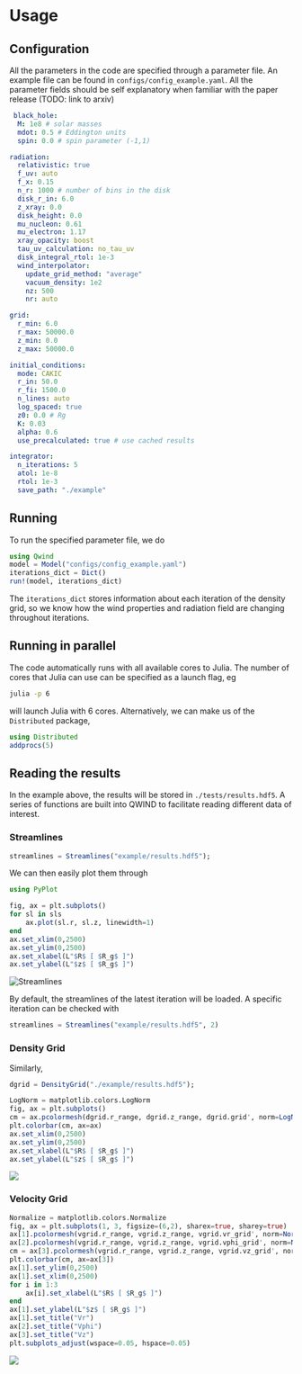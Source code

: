 # Usage

## Configuration

All the parameters in the code are specified through a parameter file. An example file can be found in `configs/config_example.yaml`.  All the parameter fields should be self explanatory when familiar with the paper release (TODO: link to arxiv)

```yaml
 black_hole:
  M: 1e8 # solar masses
  mdot: 0.5 # Eddington units
  spin: 0.0 # spin parameter (-1,1)

radiation:
  relativistic: true 
  f_uv: auto
  f_x: 0.15
  n_r: 1000 # number of bins in the disk
  disk_r_in: 6.0
  z_xray: 0.0
  disk_height: 0.0
  mu_nucleon: 0.61
  mu_electron: 1.17
  xray_opacity: boost 
  tau_uv_calculation: no_tau_uv 
  disk_integral_rtol: 1e-3
  wind_interpolator:
    update_grid_method: "average"
    vacuum_density: 1e2
    nz: 500
    nr: auto 

grid:
  r_min: 6.0
  r_max: 50000.0
  z_min: 0.0
  z_max: 50000.0

initial_conditions:
  mode: CAKIC 
  r_in: 50.0
  r_fi: 1500.0
  n_lines: auto
  log_spaced: true
  z0: 0.0 # Rg
  K: 0.03
  alpha: 0.6
  use_precalculated: true # use cached results

integrator:
  n_iterations: 5
  atol: 1e-8
  rtol: 1e-3
  save_path: "./example"
```

## Running

To run the specified parameter file, we do

```julia
using Qwind
model = Model("configs/config_example.yaml")
iterations_dict = Dict()
run!(model, iterations_dict)
```

The `iterations_dict` stores information about each iteration of the density grid, so we know how the wind properties and radiation field are changing throughout iterations. 

## Running in parallel

The code automatically runs with all available cores to Julia. The number of cores that Julia can use can be specified as a launch flag, eg

```bash
julia -p 6
```

will launch Julia with 6 cores. Alternatively, we can make us of the `Distributed` package,

```julia
using Distributed
addprocs(5)
```

## Reading the results

In the example above, the results will be stored in `./tests/results.hdf5`. A series of functions are built into QWIND to facilitate reading different data of interest.

### Streamlines

```julia
streamlines = Streamlines("example/results.hdf5");
```

We can then easily plot them through

```julia
using PyPlot

fig, ax = plt.subplots()
for sl in sls
    ax.plot(sl.r, sl.z, linewidth=1)
end
ax.set_xlim(0,2500)
ax.set_ylim(0,2500)
ax.set_xlabel(L"$R$ [ $R_g$ ]")
ax.set_ylabel(L"$z$ [ $R_g$ ]")
```





![Streamlines](./figures/streamlines.png)

By default, the streamlines of the latest iteration will be loaded. A specific iteration can be checked with

```julia
streamlines = Streamlines("example/results.hdf5", 2)
```



### Density Grid

Similarly,

```julia
dgrid = DensityGrid("./example/results.hdf5");

LogNorm = matplotlib.colors.LogNorm
fig, ax = plt.subplots()
cm = ax.pcolormesh(dgrid.r_range, dgrid.z_range, dgrid.grid', norm=LogNorm(1e4, 1e8))
plt.colorbar(cm, ax=ax)
ax.set_xlim(0,2500)
ax.set_ylim(0,2500)
ax.set_xlabel(L"$R$ [ $R_g$ ]")
ax.set_ylabel(L"$z$ [ $R_g$ ]")
```

![](./figures/density_grid.png)

### Velocity Grid

```julia
Normalize = matplotlib.colors.Normalize
fig, ax = plt.subplots(1, 3, figsize=(6,2), sharex=true, sharey=true)
ax[1].pcolormesh(vgrid.r_range, vgrid.z_range, vgrid.vr_grid', norm=Normalize(0, 0.5))
ax[2].pcolormesh(vgrid.r_range, vgrid.z_range, vgrid.vphi_grid', norm=Normalize(0, 0.5))
cm = ax[3].pcolormesh(vgrid.r_range, vgrid.z_range, vgrid.vz_grid', norm=Normalize(0, 0.5))
plt.colorbar(cm, ax=ax[3])
ax[1].set_ylim(0,2500)
ax[1].set_xlim(0,2500)
for i in 1:3
    ax[i].set_xlabel(L"$R$ [ $R_g$ ]")
end
ax[1].set_ylabel(L"$z$ [ $R_g$ ]")
ax[1].set_title("Vr")
ax[2].set_title("Vphi")
ax[3].set_title("Vz")
plt.subplots_adjust(wspace=0.05, hspace=0.05)
```

![](./figures/velocity_grid.png)

























